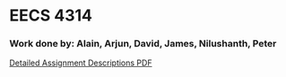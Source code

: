 # EECS 4314
### Work done by: Alain, Arjun, David, James, Nilushanth, Peter

[Detailed Assignment Descriptions PDF](/EECS4314_Assignments_Description.pdf)
